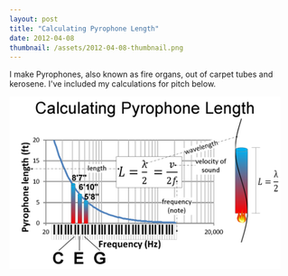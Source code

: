 ```yaml
---
layout: post
title: "Calculating Pyrophone Length"
date: 2012-04-08
thumbnail: /assets/2012-04-08-thumbnail.png
---
```


I make Pyrophones, also known as fire organs, out of carpet tubes and kerosene.  I\'ve included my calculations for pitch below.

<img src="/assets/2012-04-08-pyrophone.png" alt="calculating pyrophone length" style="width:480px;"/>
